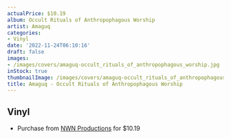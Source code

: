 ```yaml
---
actualPrice: $10.19
album: Occult Rituals of Anthropophagous Worship
artist: Amaguq
categories:
- Vinyl
date: '2022-11-24T06:10:16'
draft: false
images:
- /images/covers/amaguq-occult_rituals_of_anthropophagous_worship.jpg
inStock: true
thumbnailImage: /images/covers/amaguq-occult_rituals_of_anthropophagous_worship-thumb.jpg
title: Amaguq - Occult Rituals of Anthropophagous Worship
---
```


## Vinyl
* Purchase from [NWN Productions](http://shop.nwnprod.com/index.php?route=product/product&path=75&product_id=2579&sort=pd.name&order=ASC) for $10.19
